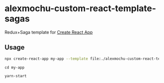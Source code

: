 # alexmochu-custom-react-template-sagas

Redux+Saga template for [Create React App](https://github.com/facebook/create-react-app)

## Usage

```sh
npx create-react-app my-app --template file:./alexmochu-custom-react-template-sagas

```
```
cd my-app
```
```
yarn-start
```
